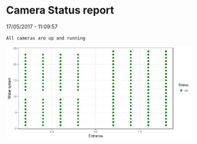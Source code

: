 Camera Status report
================
17/05/2017 - 11:09:57

    All cameras are up and running

![](camreport_files/figure-markdown_github/unnamed-chunk-2-1.png)
